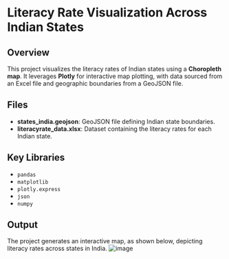 # Literacy Rate Visualization Across Indian States
## Overview
This project visualizes the literacy rates of Indian states using a **Choropleth map**. It leverages **Plotly** for interactive map plotting, with data sourced from an Excel file and geographic boundaries from a GeoJSON file.

## Files
- **states_india.geojson**: GeoJSON file defining Indian state boundaries.
- **literacyrate_data.xlsx**: Dataset containing the literacy rates for each Indian state.

## Key Libraries
- `pandas`
- `matplotlib`
- `plotly.express`
- `json`
- `numpy`

## Output
The project generates an interactive map, as shown below, depicting literacy rates across states in India.
![image](https://github.com/user-attachments/assets/7187c440-5350-404d-92f4-bc639b8dd265)


